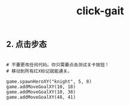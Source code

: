 ﻿---
layout: default
title: click-gait
---
## 2. 点击步态
```

# 不要更改任何代码。你只需要点击测试关卡按钮！
# 移动到所有红X标记就能通关。

game.spawnHeroXY("knight", 5, 8)
game.addMoveGoalXY(10, 18)
game.addMoveGoalXY(10, 38)
game.addMoveGoalXY(48, 41)

```
